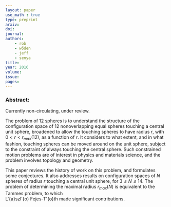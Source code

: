 ```yaml
---
layout: paper
use_math : true
type: preprint
arxiv: 
doi: 
journal:
authors:
    - rob
    - wöden
    - jeff
    - senya
title: 
year: 2016
volume: 
issue: 
pages: 
---
```

### Abstract:

Currently non-circulating, under review. 

The problem of  $12$ spheres  is to understand the structure of the  configuration space of $12$ 
nonoverlapping equal spheres  touching a central unit sphere, broadened to allow the touching spheres 
to have radius $r$, with $0< r < r_{max}(12)$, as a function of $r$.  It considers to what extent,
and in what fashion, touching spheres can be moved around on the unit sphere, subject to the constraint 
of always touching the central sphere. Such  constrained motion problems are of interest in physics and 
materials science, and the  problem involves topology and geometry.

This paper reviews the history of work on this problem, and formulates some conjectures. It also addresses 
results on configuration spaces of $N$ spheres of radius $r$ touching a central unit sphere, for $3 \le N\le 14$.
The problem of determining the maximal radius  $r_{max}(N)$ is equivalent to  the Tammes problem, to which  
L\'{a}szl\'{o} Fejes-T\'{o}th made significant contributions.  


